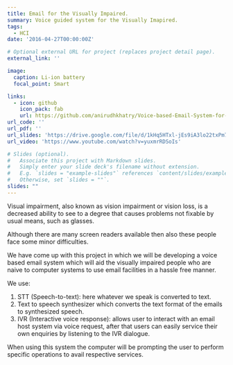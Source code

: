 ```yaml
---
title: Email for the Visually Impaired.
summary: Voice guided system for the Visually Imapired.
tags:
  - HCI
date: '2016-04-27T00:00:00Z'

# Optional external URL for project (replaces project detail page).
external_link: ''

image:
  caption: Li-ion battery
  focal_point: Smart

links:
  - icon: github
    icon_pack: fab
    url: https://github.com/anirudhkhatry/Voice-based-Email-System-for-the-visually-impaired
url_code: ''
url_pdf: ''
url_slides: 'https://drive.google.com/file/d/1kHq5HTxl-jEs9iA3lo22txPm7tncd5H4/view?usp=sharing'
url_video: 'https://www.youtube.com/watch?v=yuxmrRDSoIs'

# Slides (optional).
#   Associate this project with Markdown slides.
#   Simply enter your slide deck's filename without extension.
#   E.g. `slides = "example-slides"` references `content/slides/example-slides.md`.
#   Otherwise, set `slides = ""`.
slides: ""
---
```


Visual impairment, also known as vision impairment or vision loss, is a decreased ability to see to a degree that causes problems not fixable by usual means, such as glasses.

Although there are many screen readers available then also these people face some minor difficulties.

We have come up with this project in which we will be developing a voice based email system which will aid the visually impaired people who are naive to computer systems to use email facilities in a hassle free manner. 

We use:

1. STT (Speech-to-text): here whatever we speak is converted to text.
2. Text to speech synthesizer which converts the text format of the emails to synthesized speech.
3. IVR (Interactive voice response): allows user to interact with an email host system via voice request, after that users can easily service their own enquiries by listening to the IVR dialogue.

When using this system the computer will be prompting the user to perform specific operations to avail respective services.

